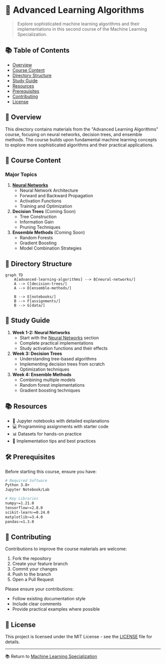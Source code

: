 # 🧮 Advanced Learning Algorithms

> Explore sophisticated machine learning algorithms and their implementations in this second course of the Machine Learning Specialization.

## 📚 Table of Contents

- [Overview](#overview)
- [Course Content](#course-content)
- [Directory Structure](#directory-structure)
- [Study Guide](#study-guide)
- [Resources](#resources)
- [Prerequisites](#prerequisites)
- [Contributing](#contributing)
- [License](#license)

## 🌟 Overview

This directory contains materials from the "Advanced Learning Algorithms" course, focusing on neural networks, decision trees, and ensemble methods. The course builds upon fundamental machine learning concepts to explore more sophisticated algorithms and their practical applications.

## 📘 Course Content

### Major Topics

1. **[Neural Networks](./neural-networks)**
   - Neural Network Architecture
   - Forward and Backward Propagation
   - Activation Functions
   - Training and Optimization
2. **Decision Trees** (Coming Soon)
   - Tree Construction
   - Information Gain
   - Pruning Techniques
3. **Ensemble Methods** (Coming Soon)
   - Random Forests
   - Gradient Boosting
   - Model Combination Strategies

## 📁 Directory Structure

```mermaid
graph TD
    A[advanced-learning-algorithms] --> B[neural-networks/]
    A --> C[decision-trees/]
    A --> D[ensemble-methods/]

    B --> E[notebooks/]
    B --> F[assignments/]
    B --> G[data/]
```

## 📖 Study Guide

1. **Week 1-2: Neural Networks**
   - Start with the [Neural Networks](./neural-networks) section
   - Complete practical implementations
   - Study activation functions and their effects
2. **Week 3: Decision Trees**
   - Understanding tree-based algorithms
   - Implementing decision trees from scratch
   - Optimization techniques
3. **Week 4: Ensemble Methods**
   - Combining multiple models
   - Random forest implementations
   - Gradient boosting techniques

## 📚 Resources

- 📓 Jupyter notebooks with detailed explanations
- 💻 Programming assignments with starter code
- 📊 Datasets for hands-on practice
- 📝 Implementation tips and best practices

## 🛠 Prerequisites

Before starting this course, ensure you have:

```bash
# Required Software
Python 3.8+
Jupyter Notebook/Lab

# Key Libraries
numpy>=1.21.0
tensorflow>=2.8.0
scikit-learn>=0.24.0
matplotlib>=3.4.0
pandas>=1.3.0
```

## 🤝 Contributing

Contributions to improve the course materials are welcome:

1. Fork the repository
2. Create your feature branch
3. Commit your changes
4. Push to the branch
5. Open a Pull Request

Please ensure your contributions:

- Follow existing documentation style
- Include clear comments
- Provide practical examples where possible

## 📄 License

This project is licensed under the MIT License - see the [LICENSE](../../LICENSE) file for details.

---

📚 Return to [Machine Learning Specialization](../)
